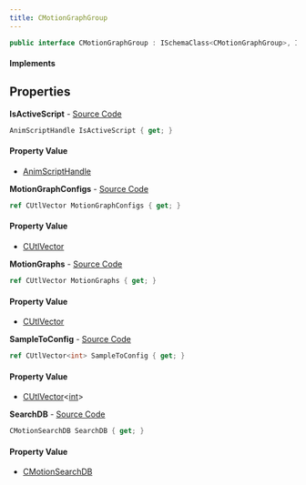 ```yaml
---
title: CMotionGraphGroup
---
```


```csharp
public interface CMotionGraphGroup : ISchemaClass<CMotionGraphGroup>, ISchemaField, ISchemaClass, INativeHandle
```

#### Implements

## Properties

**IsActiveScript** - [Source Code](https://github.com/swiftly-solution/swiftlys2/blob/master/managed/src/SwiftlyS2.Generated/Schemas/Interfaces/CMotionGraphGroup.cs#L26)

```csharp
AnimScriptHandle IsActiveScript { get; }
```

#### Property Value

- [AnimScriptHandle](/docs/api/shared/schemadefinitions/animscripthandle)

**MotionGraphConfigs** - [Source Code](https://github.com/swiftly-solution/swiftlys2/blob/master/managed/src/SwiftlyS2.Generated/Schemas/Interfaces/CMotionGraphGroup.cs#L22)

```csharp
ref CUtlVector MotionGraphConfigs { get; }
```

#### Property Value

- [CUtlVector](/docs/api/shared/natives/cutlvector)

**MotionGraphs** - [Source Code](https://github.com/swiftly-solution/swiftlys2/blob/master/managed/src/SwiftlyS2.Generated/Schemas/Interfaces/CMotionGraphGroup.cs#L19)

```csharp
ref CUtlVector MotionGraphs { get; }
```

#### Property Value

- [CUtlVector](/docs/api/shared/natives/cutlvector)

**SampleToConfig** - [Source Code](https://github.com/swiftly-solution/swiftlys2/blob/master/managed/src/SwiftlyS2.Generated/Schemas/Interfaces/CMotionGraphGroup.cs#L24)

```csharp
ref CUtlVector<int> SampleToConfig { get; }
```

#### Property Value

- [CUtlVector](/docs/api/shared/natives/cutlvector-1)<[int](https://learn.microsoft.com/dotnet/api/system.int32)>

**SearchDB** - [Source Code](https://github.com/swiftly-solution/swiftlys2/blob/master/managed/src/SwiftlyS2.Generated/Schemas/Interfaces/CMotionGraphGroup.cs#L16)

```csharp
CMotionSearchDB SearchDB { get; }
```

#### Property Value

- [CMotionSearchDB](/docs/api/shared/schemadefinitions/cmotionsearchdb)

